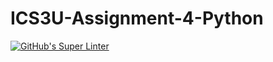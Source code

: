 # ICS3U-Assignment-4-Python

[![GitHub's Super Linter](https://github.com/huihangisaac-ho/ICS3U-Assignment-4-Python/workflows/GitHub's%20Super%20Linter/badge.svg)](https://github.com/huihangisaac-ho/ICS3U-Assignment-4-Python/actions)
